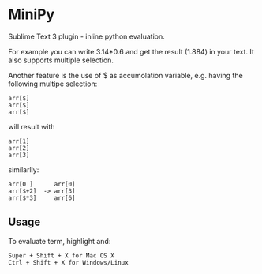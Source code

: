 # MiniPy

Sublime Text 3 plugin - inline python evaluation.

For example you can write 3.14*0.6 and get the result (1.884) in your text.
It also supports multiple selection.

Another feature is the use of $ as accumolation variable, e.g. having the following multipe selection:

	arr[$]
	arr[$]
	arr[$]

will result with 

	arr[1]
	arr[2]
	arr[3]

similarlly:

	arr[0 ]      arr[0]
	arr[$+2]  -> arr[3]
	arr[$*3]     arr[6]

## Usage

To evaluate term, highlight and:

	Super + Shift + X for Mac OS X
	Ctrl + Shift + X for Windows/Linux
